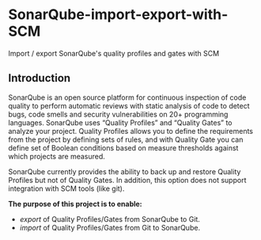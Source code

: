 # SonarQube-import-export-with-SCM
Import / export SonarQube's quality profiles and gates with SCM

## Introduction
SonarQube is an open source platform for continuous inspection of code quality to perform automatic reviews with static analysis of code to detect bugs, code smells and security vulnerabilities on 20+ programming languages.
SonarQube uses “Quality Profiles” and “Quality Gates” to analyze your project. Quality Profiles allows you to define the requirements from the project by defining sets of rules, and with Quality Gate you can define set of Boolean conditions based on measure thresholds against which projects are measured.

SonarQube currently provides the ability to back up and restore Quality Profiles but not of Quality Gates. In addition, this option does not support integration with SCM tools (like git).

**The purpose of this project is to enable:**
- *export* of Quality Profiles/Gates from SonarQube to Git.
- *import* of Quality Profiles/Gates from Git to SonarQube.
